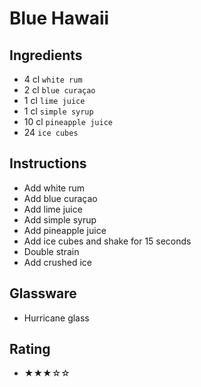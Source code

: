 # Blue Hawaii

## Ingredients
- 4 cl `white rum`
- 2 cl `blue curaçao`
- 1 cl `lime juice`
- 1 cl `simple syrup`
- 10 cl `pineapple juice`
- 24 `ice cubes`

## Instructions
- Add white rum
- Add blue curaçao
- Add lime juice
- Add simple syrup
- Add pineapple juice
- Add ice cubes and shake for 15 seconds
- Double strain
- Add crushed ice

## Glassware
- Hurricane glass

## Rating
- ★★★☆☆